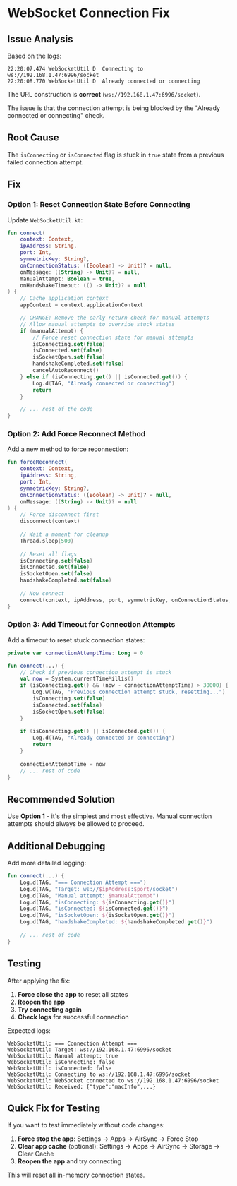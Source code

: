 # WebSocket Connection Fix

## Issue Analysis

Based on the logs:
```
22:20:07.474 WebSocketUtil D  Connecting to ws://192.168.1.47:6996/socket
22:20:08.770 WebSocketUtil D  Already connected or connecting
```

The URL construction is **correct** (`ws://192.168.1.47:6996/socket`).

The issue is that the connection attempt is being blocked by the "Already connected or connecting" check.

## Root Cause

The `isConnecting` or `isConnected` flag is stuck in `true` state from a previous failed connection attempt.

## Fix

### Option 1: Reset Connection State Before Connecting

Update `WebSocketUtil.kt`:

```kotlin
fun connect(
    context: Context,
    ipAddress: String,
    port: Int,
    symmetricKey: String?,
    onConnectionStatus: ((Boolean) -> Unit)? = null,
    onMessage: ((String) -> Unit)? = null,
    manualAttempt: Boolean = true,
    onHandshakeTimeout: (() -> Unit)? = null
) {
    // Cache application context
    appContext = context.applicationContext

    // CHANGE: Remove the early return check for manual attempts
    // Allow manual attempts to override stuck states
    if (manualAttempt) {
        // Force reset connection state for manual attempts
        isConnecting.set(false)
        isConnected.set(false)
        isSocketOpen.set(false)
        handshakeCompleted.set(false)
        cancelAutoReconnect()
    } else if (isConnecting.get() || isConnected.get()) {
        Log.d(TAG, "Already connected or connecting")
        return
    }

    // ... rest of the code
}
```

### Option 2: Add Force Reconnect Method

Add a new method to force reconnection:

```kotlin
fun forceReconnect(
    context: Context,
    ipAddress: String,
    port: Int,
    symmetricKey: String?,
    onConnectionStatus: ((Boolean) -> Unit)? = null,
    onMessage: ((String) -> Unit)? = null
) {
    // Force disconnect first
    disconnect(context)
    
    // Wait a moment for cleanup
    Thread.sleep(500)
    
    // Reset all flags
    isConnecting.set(false)
    isConnected.set(false)
    isSocketOpen.set(false)
    handshakeCompleted.set(false)
    
    // Now connect
    connect(context, ipAddress, port, symmetricKey, onConnectionStatus, onMessage, true)
}
```

### Option 3: Add Timeout for Connection Attempts

Add a timeout to reset stuck connection states:

```kotlin
private var connectionAttemptTime: Long = 0

fun connect(...) {
    // Check if previous connection attempt is stuck
    val now = System.currentTimeMillis()
    if (isConnecting.get() && (now - connectionAttemptTime) > 30000) {
        Log.w(TAG, "Previous connection attempt stuck, resetting...")
        isConnecting.set(false)
        isConnected.set(false)
        isSocketOpen.set(false)
    }
    
    if (isConnecting.get() || isConnected.get()) {
        Log.d(TAG, "Already connected or connecting")
        return
    }
    
    connectionAttemptTime = now
    // ... rest of code
}
```

## Recommended Solution

Use **Option 1** - it's the simplest and most effective. Manual connection attempts should always be allowed to proceed.

## Additional Debugging

Add more detailed logging:

```kotlin
fun connect(...) {
    Log.d(TAG, "=== Connection Attempt ===")
    Log.d(TAG, "Target: ws://$ipAddress:$port/socket")
    Log.d(TAG, "Manual attempt: $manualAttempt")
    Log.d(TAG, "isConnecting: ${isConnecting.get()}")
    Log.d(TAG, "isConnected: ${isConnected.get()}")
    Log.d(TAG, "isSocketOpen: ${isSocketOpen.get()}")
    Log.d(TAG, "handshakeCompleted: ${handshakeCompleted.get()}")
    
    // ... rest of code
}
```

## Testing

After applying the fix:

1. **Force close the app** to reset all states
2. **Reopen the app**
3. **Try connecting again**
4. **Check logs** for successful connection

Expected logs:
```
WebSocketUtil: === Connection Attempt ===
WebSocketUtil: Target: ws://192.168.1.47:6996/socket
WebSocketUtil: Manual attempt: true
WebSocketUtil: isConnecting: false
WebSocketUtil: isConnected: false
WebSocketUtil: Connecting to ws://192.168.1.47:6996/socket
WebSocketUtil: WebSocket connected to ws://192.168.1.47:6996/socket
WebSocketUtil: Received: {"type":"macInfo",...}
```

## Quick Fix for Testing

If you want to test immediately without code changes:

1. **Force stop the app**: Settings → Apps → AirSync → Force Stop
2. **Clear app cache** (optional): Settings → Apps → AirSync → Storage → Clear Cache
3. **Reopen the app** and try connecting

This will reset all in-memory connection states.
